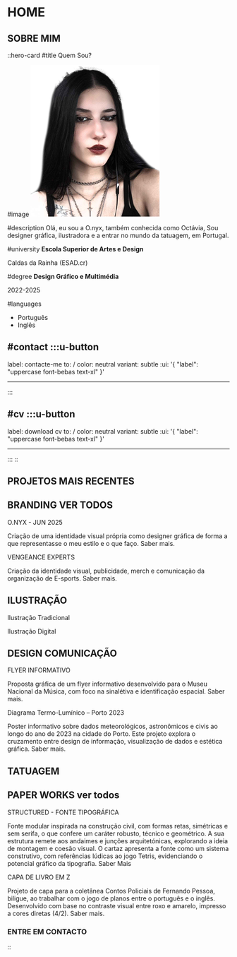 # HOME

## SOBRE MIM

::hero-card
#title
Quem Sou?

#image
![Fotinha](/fotinha.png)

#description
Olá, eu sou a O.nyx, também conhecida como Octávia, Sou designer gráfica, ilustradora e a entrar no mundo da tatuagem, em Portugal.

#university
**Escola Superior de Artes e Design**

Caldas da Rainha (ESAD.cr)

#degree
**Design Gráfico e Multimédia**

2022-2025

#languages
- Português
- Inglês

#contact
  :::u-button
  ---
  
  label: contacte-me
  to: /
  color: neutral
  variant: subtle
  :ui: '{ "label": "uppercase font-bebas text-xl" }'
  
  ---
  :::

#cv
  :::u-button
  ---
  
  label: download cv
  to: /
  color: neutral
  variant: subtle
  :ui: '{ "label": "uppercase font-bebas text-xl" }'
  
  ---
  
  :::
::

## PROJETOS MAIS RECENTES

## BRANDING VER TODOS

O.NYX - JUN 2025

Criação de uma identidade visual própria como designer gráfica de forma a que representasse o meu estilo e o que faço. Saber mais.

VENGEANCE EXPERTS

Criação da identidade visual, publicidade, merch e comunicação da organização de E-sports. Saber mais.

## ILUSTRAÇÃO

Ilustração Tradicional

Ilustração Digital

## DESIGN COMUNICAÇÃO

FLYER INFORMATIVO

Proposta gráfica de um flyer informativo desenvolvido para o Museu Nacional da Música, com foco na sinalétiva e identificação espacial. Saber mais.

Diagrama Termo-Lumínico – Porto 2023

Poster informativo sobre dados meteorológicos, astronômicos e civis ao longo do ano de 2023 na cidade do Porto.
Este projeto explora o cruzamento entre design de informação, visualização de dados e estética gráfica. Saber mais.

## TATUAGEM

## PAPER WORKS ver todos

STRUCTURED - FONTE TIPOGRÁFICA

Fonte modular inspirada na construção civil, com formas retas, simétricas e sem serifa, o que confere um caráter robusto, técnico e geométrico. A sua estrutura remete aos andaimes e junções arquitetónicas, explorando a ideia de montagem e coesão visual. O cartaz apresenta a fonte como um sistema construtivo, com referências lúdicas ao jogo Tetris, evidenciando o potencial gráfico da tipografia. Saber Mais

CAPA DE LIVRO EM Z

Projeto de capa para a coletânea Contos Policiais de Fernando Pessoa, biligue, ao trabalhar com o jogo de planos entre o português e o inglês. Desenvolvido com base no contraste visual entre roxo e amarelo, impresso a cores diretas (4/2). Saber mais.

### ENTRE EM CONTACTO
::
